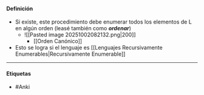 #### Definición
- Si existe, este procedimiento debe enumerar todos los elementos de L en algún orden (leasé también como ***ordenar***)
	- ![[Pasted image 20251002082132.png|200]]
		- [[Orden Canónico]] 
- Esto se logra si el lenguaje es [[Lenguajes Recursivamente Enumerables|Recursivamente Enumerable]]
***
#### Etiquetas
- #Anki 
